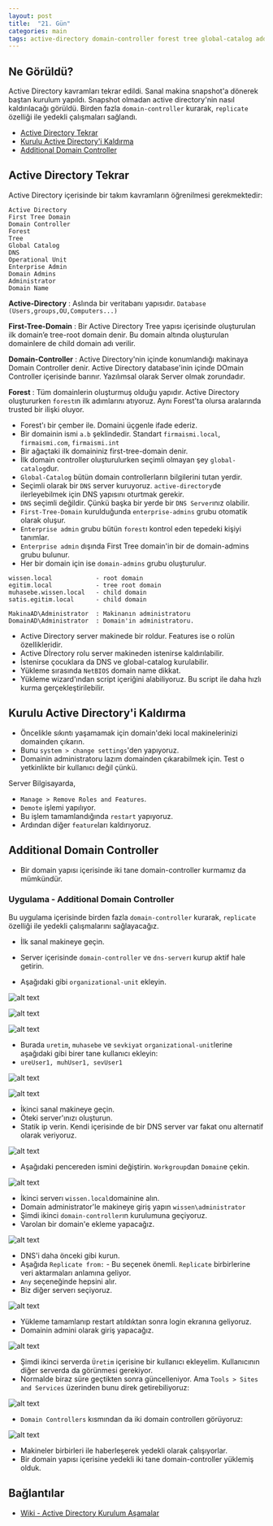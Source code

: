 ```yaml
---
layout: post
title:  "21. Gün"
categories: main
tags: active-directory domain-controller forest tree global-catalog additional-active-directory
---
```


## Ne Görüldü?

Active Directory kavramları tekrar edildi. Sanal makina snapshot'a dönerek baştan kurulum yapıldı. 
Snapshot olmadan active directory'nin nasıl kaldırılacağı görüldü. 
Birden fazla `domain-controller` kurarak, `replicate` özelliği ile yedekli çalışmaları sağlandı.

* [Active Directory Tekrar](#active-directory-tekrar)
* [Kurulu Active Directory'i Kaldırma](#kurulu-active-directoryi-kaldırma)
* [Additional Domain Controller](#additional-domain-controller)

## Active Directory Tekrar

Active Directory içerisinde bir takım kavramların öğrenilmesi gerekmektedir:

```
Active Directory
First Tree Domain
Domain Controller
Forest            
Tree
Global Catalog
DNS               
Operational Unit
Enterprise Admin
Domain Admins
Administrator
Domain Name
```

**Active-Directory** : Aslında bir veritabanı yapısıdır. `Database (Users,groups,OU,Computers...)`

**First-Tree-Domain** : Bir Active Directory Tree yapısı içerisinde oluşturulan ilk domain’e tree-root domain denir. 
Bu domain altında oluşturulan domainlere de child domain adı verilir.

**Domain-Controller** : Active Directory'nin içinde konumlandığı makinaya Domain Controller denir. Active Directory database'inin içinde DOmain Controller içerisinde barınır. Yazılımsal olarak Server olmak zorundadır.

**Forest** : Tüm domainlerin oluşturmuş olduğu yapıdır. Active Directory oluştururken `forest`ın ilk adımlarını atıyoruz. 
Aynı Forest'ta olursa aralarında trusted bir ilişki oluyor.

* Forest'ı bir çember ile. Domaini üçgenle ifade ederiz.
* Bir domainin ismi `a.b` şeklindedir. Standart `firmaismi.local`, `firmaismi.com`, `firmaismi.int`
* Bir ağaçtaki ilk domaininiz first-tree-domain denir.
* İlk domain controller oluşturulurken seçimli olmayan şey `global-catalog`dur.
* `Global-Catalog` bütün domain controllerların bilgilerini tutan yerdir.
* Seçimli olarak bir `DNS` server kuruyoruz. `active-directory`de ilerleyebilmek için DNS yapısını oturtmak gerekir.
* `DNS` seçimli değildir. Çünkü başka bir yerde bir `DNS Server`ınız olabilir.
* `First-Tree-Domain` kurulduğunda `enterprise-admins` grubu otomatik olarak oluşur.
* `Enterprise admin` grubu bütün `forest`ı kontrol eden tepedeki kişiyi tanımlar. 
* `Enterprise admin` dışında First Tree domain'in bir de domain-admins grubu bulunur.
* Her bir domain için ise `domain-admins` grubu oluşturulur.

```
wissen.local            - root domain
egitim.local            - tree root domain
muhasebe.wissen.local   - child domain
satis.egitim.local      - child domain
```

```
MakinaAD\Administrator  : Makinanın administratoru
DomainAD\Administrator  : Domain'in administratoru.
```

* Active Directory server makinede bir roldur. Features ise o rolün özellikleridir. 
* Active Dİrectory rolu server makineden istenirse kaldırılabilir.
* İstenirse çocuklara da DNS ve global-catalog kurulabilir.
* Yükleme sırasında `NetBIOS` domain name dikkat.
* Yükleme wizard'ından script içeriğini alabiliyoruz. Bu script ile daha hızlı kurma gerçekleştirilebilir.

## Kurulu Active Directory'i Kaldırma

* Öncelikle sıkıntı yaşamamak için domain'deki local makinelerinizi domainden çıkarın.
* Bunu `system > change settings`'den yapıyoruz. 
* Domainin administratoru lazım domainden çıkarabilmek için. Test o yetkinlikte bir kullanıcı değil çünkü.

Server Bilgisayarda,

  * `Manage > Remove Roles and Features`.
  * `Demote`  işlemi yapılıyor.
  * Bu işlem tamamlandığında `restart` yapıyoruz.
  * Ardından diğer `feature`ları kaldırıyoruz.

## Additional Domain Controller

* Bir domain yapısı içerisinde iki tane domain-controller kurmamız da mümkündür.

### Uygulama - Additional Domain Controller

Bu uygulama içerisinde birden fazla `domain-controller` kurarak, `replicate` özelliği ile yedekli çalışmalarını sağlayacağız.

* İlk sanal makineye geçin.
* Server içerisinde `domain-controller` ve `dns-server`ı kurup aktif hale getirin.

* Aşağıdaki gibi `organizational-unit` ekleyin.

![alt text](https://github.com/acsariyildiz/sistem4/blob/gh-pages/images/17-09-23-05.png?raw=true "Logo Title Text 1")

![alt text](https://github.com/acsariyildiz/sistem4/blob/gh-pages/images/17-09-23-06.png?raw=true "Logo Title Text 1")

![alt text](https://github.com/acsariyildiz/sistem4/blob/gh-pages/images/17-09-23-07.png?raw=true "Logo Title Text 1")

* Burada `uretim`, `muhasebe` ve `sevkiyat` `organizational-unit`lerine aşağıdaki gibi birer tane kullanıcı ekleyin:
* `ureUser1, muhUser1, sevUser1`

![alt text](https://github.com/acsariyildiz/sistem4/blob/gh-pages/images/17-09-23-08.png?raw=true "Logo Title Text 1")

![alt text](https://github.com/acsariyildiz/sistem4/blob/gh-pages/images/17-09-23-09.png?raw=true "Logo Title Text 1")


* İkinci sanal makineye geçin.
* Öteki server'ınızı oluşturun.
* Statik ip verin. Kendi içerisinde de bir DNS server var fakat onu alternatif olarak veriyoruz.

![alt text](https://github.com/acsariyildiz/sistem4/blob/gh-pages/images/17-09-23-10.png?raw=true "Logo Title Text 1")

* Aşağıdaki pencereden ismini değiştirin. `Workgroup`dan `Domain`e çekin.

![alt text](https://github.com/acsariyildiz/sistem4/blob/gh-pages/images/17-09-23-11.png?raw=true "Logo Title Text 1")

* İkinci serverı `wissen.local`domainine alın.
* Domain administrator'le makineye giriş yapın `wissen\administrator`
* Şimdi ikinci `domain-controller`ın kurulumuna geçiyoruz.
* Varolan bir domain'e ekleme yapacağız.

![alt text](https://github.com/acsariyildiz/sistem4/blob/gh-pages/images/17-09-23-12.png?raw=true "Logo Title Text 1")

* DNS'i daha önceki gibi kurun.
* Aşağıda `Replicate from:` - Bu seçenek önemli. `Replicate` birbirlerine veri aktarmaları anlamına geliyor.
 * `Any` seçeneğinde hepsini alır.
 * Biz diğer serverı seçiyoruz.

![alt text](https://github.com/acsariyildiz/sistem4/blob/gh-pages/images/17-09-23-13.png?raw=true "Logo Title Text 1")

* Yükleme tamamlanıp restart atıldıktan sonra login ekranına geliyoruz.
* Domainin admini olarak giriş yapacağız.

![alt text](https://github.com/acsariyildiz/sistem4/blob/gh-pages/images/17-09-23-14.png?raw=true "Logo Title Text 1")

* Şimdi ikinci serverda `Üretim` içerisine bir kullanıcı ekleyelim. Kullanıcının diğer serverda da görünmesi gerekiyor.
* Normalde biraz süre geçtikten sonra güncelleniyor. Ama `Tools > Sites and Services` üzerinden bunu direk getirebiliyoruz:

![alt text](https://github.com/acsariyildiz/sistem4/blob/gh-pages/images/17-09-23-15.png?raw=true "Logo Title Text 1")

* `Domain Controllers` kısmından da iki domain controllerı görüyoruz:

![alt text](https://github.com/acsariyildiz/sistem4/blob/gh-pages/images/17-09-23-16.png?raw=true "Logo Title Text 1")

* Makineler birbirleri ile haberleşerek yedekli olarak çalışıyorlar.
* Bir domain yapısı içerisine yedekli iki tane domain-controller yüklemiş olduk.

## Bağlantılar

* [Wiki - Active Directory Kurulum Aşamalar](https://social.technet.microsoft.com/wiki/contents/articles/23548.windows-server-2012-active-directory-tree-domain-kurulum-asamalar-tr-tr.aspx)



